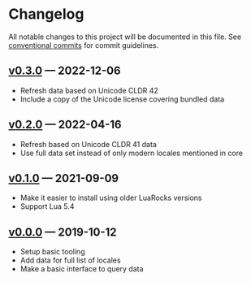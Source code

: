 # Changelog

All notable changes to this project will be documented in this file. See [conventional commits](https://www.conventionalcommits.org) for commit guidelines.

## [v0.3.0](https://github.com/alerque/cldr-lua/releases/v0.3.0) — 2022-12-06

* Refresh data based on Unicode CLDR 42
* Include a copy of the Unicode license covering bundled data

## [v0.2.0](https://github.com/alerque/cldr-lua/releases/v0.2.0) — 2022-04-16

* Refresh based on Unicode CLDR 41 data
* Use full data set instead of only modern locales mentioned in core

## [v0.1.0](https://github.com/alerque/cldr-lua/releases/v0.1.0) — 2021-09-09

* Make it easier to install using older LuaRocks versions
* Support Lua 5.4

## [v0.0.0](https://github.com/alerque/cldr-lua/releases/v0.0.0) — 2019-10-12

* Setup basic tooling
* Add data for full list of locales
* Make a basic interface to query data

<!-- generated by git-cliff -->
